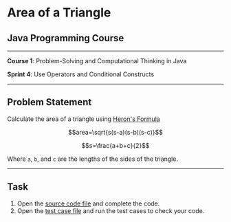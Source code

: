 # Area of a Triangle

## Java Programming Course

---

**Course 1**: Problem-Solving and Computational Thinking in Java

**Sprint 4**: Use Operators and Conditional Constructs

---

Problem Statement
---

Calculate the area of a triangle using [Heron's Formula](https://en.wikipedia.org/wiki/Heron's_formula)

$$area=\sqrt{s(s-a)(s-b)(s-c)}$$

$$s=\frac{a+b+c}{2}$$

Where `a`, `b`, and `c` are the lengths of the sides of the triangle.

---

Task
---

1. Open the [source code file](src/main/java/io/github/dbc/) and complete the code.
2. Open the [test case file](src/test/java/io/github/dbc/) and run the test cases to
   check your code.